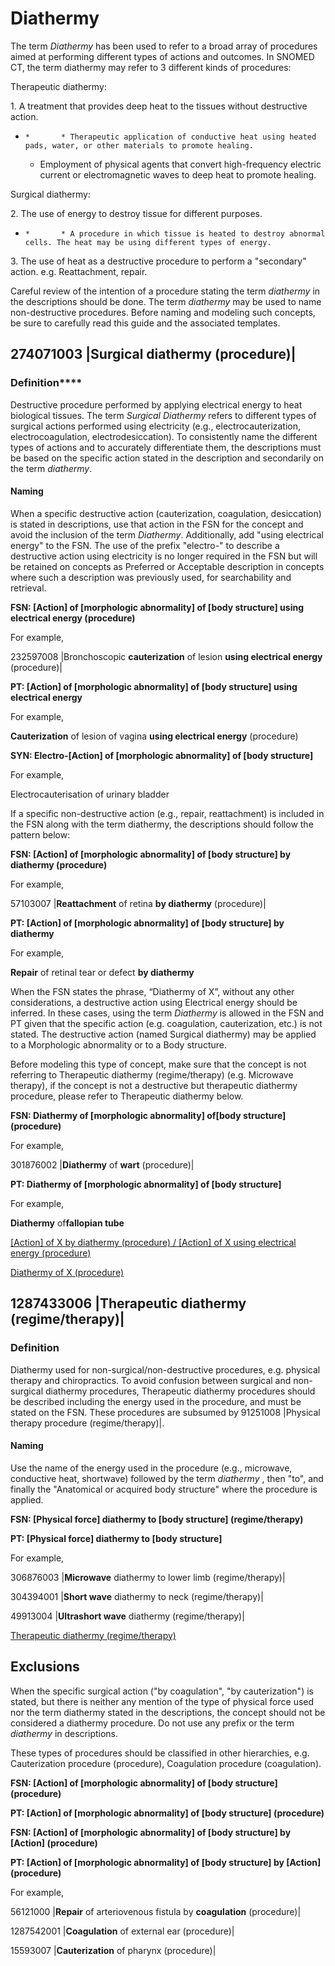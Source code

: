 # Diathermy

The term _Diathermy_ has been used to refer to a broad array of procedures aimed at performing different types of actions and outcomes. In SNOMED CT, the term diathermy may refer to 3 different kinds of procedures:

Therapeutic diathermy:

1\. A treatment that provides deep heat to the tissues without destructive action.

  *     *       * Therapeutic application of conductive heat using heated pads, water, or other materials to promote healing.
      * Employment of physical agents that convert high-frequency electric current or electromagnetic waves to deep heat to promote healing. 

Surgical diathermy:

2\. The use of energy to destroy tissue for different purposes. 

  *     *       * A procedure in which tissue is heated to destroy abnormal cells. The heat may be using different types of energy. 

3\. The use of heat as a destructive procedure to perform a "secondary" action. e.g. Reattachment, repair.

Careful review of the intention of a procedure stating the term _diathermy_ in the descriptions should be done. The term _diathermy_ may be used to name non-destructive procedures. Before naming and modeling such concepts, be sure to carefully read this guide and the associated templates.

  

## 274071003 |Surgical diathermy (procedure)|

### Definition****

Destructive procedure performed by applying electrical energy to heat biological tissues. The term _Surgical Diathermy_ refers to different types of surgical actions performed using electricity (e.g., electrocauterization, electrocoagulation, electrodesiccation). To consistently name the different types of actions and to accurately differentiate them, the descriptions must be based on the specific action stated in the description and secondarily on the term _diathermy_. 

#### **Naming**

When a specific destructive action (cauterization, coagulation, desiccation) is stated in descriptions, use that action in the FSN for the concept and avoid the inclusion of the term _Diathermy_. Additionally, add "using electrical energy" to the FSN. The use of the prefix "electro-" to describe a destructive action using electricity is no longer required in the FSN but will be retained on concepts as Preferred or Acceptable description in concepts where such a description was previously used, for searchability and retrieval.

**FSN: [Action] of [morphologic abnormality] of [body structure] using electrical energy (procedure)**

For example,

232597008 |Bronchoscopic **cauterization** of lesion **using electrical energy** (procedure)|

**PT: [Action] of [morphologic abnormality] of [body structure] using electrical energy**

For example,

**Cauterization** of lesion of vagina **using electrical energy** (procedure)

**SYN: Electro-[Action] of [morphologic abnormality] of [body structure]**

For example,

Electrocauterisation of urinary bladder

If a specific non-destructive action (e.g., repair, reattachment) is included in the FSN along with the term diathermy, the descriptions should follow the pattern below:

**FSN: [Action] of [morphologic abnormality] of [body structure] by diathermy (procedure)**

For example,

57103007 |**Reattachment** of retina **by diathermy** (procedure)|

**PT: [Action] of [morphologic abnormality] of [body structure] by diathermy**

For example,

**Repair** of retinal tear or defect **by diathermy**

When the FSN states the phrase, “Diathermy of X”, without any other considerations, a destructive action using Electrical energy should be inferred. In these cases, using the term _Diathermy_ is allowed in the FSN and PT given that the specific action (e.g. coagulation, cauterization, etc.) is not stated. The destructive action (named Surgical diathermy) may be applied to a Morphologic abnormality or to a Body structure.

Before modeling this type of concept, make sure that the concept is not referring to Therapeutic diathermy (regime/therapy) (e.g. Microwave therapy), if the concept is not a destructive but therapeutic diathermy procedure, please refer to Therapeutic diathermy below.

**FSN: Diathermy of [morphologic abnormality] of[body structure] (procedure)**

For example,

301876002 |**Diathermy** of **wart** (procedure)|

**PT: Diathermy of [morphologic abnormality] of [body structure]**

For example,

**Diathermy** of**fallopian tube**

[[Action] of X by diathermy (procedure) / [Action] of X using electrical energy (procedure)](https://prod-confluence.ihtsdotools.org/pages/viewpage.action?pageId=209290451)

[Diathermy of X (procedure)](https://prod-confluence.ihtsdotools.org/display/SCTEMPLATES/Surgical+diathermy+%28procedure%29.+Diathermy+of+X+%28procedure%29...+-+for+review)

## 1287433006 |Therapeutic diathermy (regime/therapy)|

### Definition 

Diathermy used for non-surgical/non-destructive procedures, e.g. physical therapy and chiropractics. To avoid confusion between surgical and non-surgical diathermy procedures, Therapeutic diathermy procedures should be described including the energy used in the procedure, and must be stated on the FSN. These procedures are subsumed by 91251008 |Physical therapy procedure (regime/therapy)|.

#### **Naming**

Use the name of the energy used in the procedure (e.g., microwave, conductive heat, shortwave) followed by the term _diathermy_ , then "to", and finally the "Anatomical or acquired body structure" where the procedure is applied.

**FSN: [Physical force] diathermy to [body structure] (regime/therapy)**

**PT: [Physical force] diathermy to [body structure]**

For example,

306876003 |**Microwave** diathermy to lower limb (regime/therapy)|

304394001 |**Short wave** diathermy to neck (regime/therapy)|

49913004 |**Ultrashort wave** diathermy (regime/therapy)|

[Therapeutic diathermy (regime/therapy)](https://prod-confluence.ihtsdotools.org/pages/viewpage.action?pageId=209290444)

## Exclusions

When the specific surgical action ("by coagulation", "by cauterization") is stated, but there is neither any mention of the type of physical force used nor the term diathermy stated in the descriptions, the concept should not be considered a diathermy procedure. Do not use any prefix or the term _diathermy_ in descriptions.

These types of procedures should be classified in other hierarchies, e.g. Cauterization procedure (procedure), Coagulation procedure (coagulation). 

**FSN: [Action] of [morphologic abnormality] of [body structure] (procedure)**

**PT: [Action] of [morphologic abnormality] of [body structure] (procedure)**

**FSN: [Action] of [morphologic abnormality] of [body structure] by [Action] (procedure)**

**PT: [Action] of [morphologic abnormality] of [body structure] by [Action] (procedure)**

For example,

56121000 |**Repair** of arteriovenous fistula by **coagulation** (procedure)|

1287542001 |**Coagulation** of external ear (procedure)|

15593007 |**Cauterization** of pharynx (procedure)|
